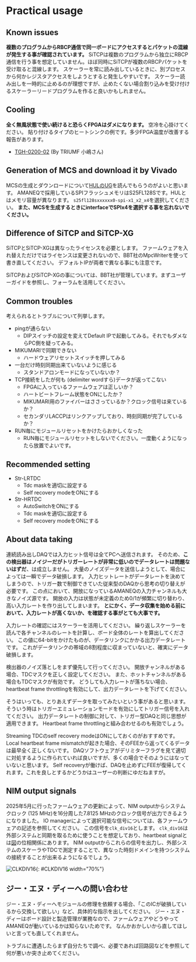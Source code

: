 # Practical usage

## Known issues

**複数のプログラムからRBCP通信で同一ボードにアクセスするとパケットの混線が発生する事が確認されています。**
SiTCPは複数のプログラムから独立にRBCP通信を行う事を想定していません。ほぼ同時にSiTCPが複数のRBCPパケットを受け取ると混線します。
スケーラーを常に読み出しているときに、別プロセスから何かレジスタアクセスをしようとすると発生しやすいです。
スケーラー読み出しを一時的に止めるのが理想ですが、止めたくない場合割り込みを受け付けるスケーラーリードプログラムを作ると良いかもしれません。

## Cooling

**全く無風状態で使い続けると恐らくFPGAはダメになります。**
空冷を心掛けてください。
貼り付けるタイプのヒートシンクの例です。多少FPGA温度が改善する報告があります。

- [TGH-0200-02](https://www.digikey.ca/en/products/detail/t-global-technology/TGH-0200-02/13682129) (By TRIUMF 小嶋さん)

## Generation of MCS and download it by Vivado

MCSの生成とダウンロードについて[HULのUG](https://hul-official.gitlab.io/hul-ug/practical/main/)を読んでもらうのがよいと思います。
AMANEQで採用しているSPIフラッシュメモリはS25FL128Sです。HULとはメモリ容量が異なります。
`s25fl128sxxxxxx0-spi-x1_x2_x4`を選択してください。
**また、MCSを生成するときにinterfaceでSPIx4を選択する事を忘れないでください。**

## Difference of SiTCP and SiTCP-XG

SiTCPとSiTCP-XGは異なったライセンスを必要とします。
ファームウェアを入れ替えただけではライセンスは変更されないので、BBT社のMpcWriterを使って書き直してください。
デフォルトIPが両者で異なる事にも注意です。

SiTCPおよびSiTCP-XGの事については、BBT社が管理しています。まずユーザーガイドを参照し、フォーラムを活用してください。

## Common troubles

考えられるとトラブルについて列挙します。

- pingが通らない
    - DIPスイッチの設定を変えてDefault IPで起動してみる。それでもダメならPC側を疑ってみる。
- MIKUMARIで同期できない
    - ハードウェアリセットスイッチを押してみる
- 一台だけ時刻同期出来ていないように感じる
    - スタンドアロンモードになっていないか？
- TCP接続をしたが何も (delimiter wordすら)データが返ってこない
    - FPGAに入っているファームウェアは正しいか？
    - ハートビートフレーム状態をONにしたか？
    - MIKUMARI用のファイバーはささっているか？クロック信号は来ているか？
    - セカンダリLACCPはリンクアップしており、時刻同期が完了しているか？
- RUN毎にモジュールリセットをかけたらおかしくなった
    - RUN毎にモジュールリセットをしないでください。一度動くようになったら放置でよいです。

## Recommended setting

- Str-LRTDC
    - Tdc maskを適切に設定する
    - Self recovery modeをONにする
- Str-HRTDC
    - AutoSwitchをONにする
    - Tdc maskを適切に設定する
    - Self recovery modeをONにする

## About data taking

連続読み出しDAQでは入力ヒット信号は全てPCへ送信されます。
そのため、**この検出器はノイジーだがトリガーレートが非常に低いのでデータレートは問題ないはずだ**、は成立しません。
大量のノイズデータを送信しようとして、場合によっては一瞬でデータ破損します。
入力ヒットレートがデータレートを決めてしまうので、トリガー数で制御できていた従来型のDAQから思考の切り替えが必要です。
この点において、開放になっているAMANEQの入力チャンネルも大きなノイズ源です。
開放の入力は状態が未定義のため0/1が頻繁に切り替わり、高い入力レートを作り出してしまいます。
**とにかく、データ収集を始める前において、入力レートが高くないか、を確認する事がとても大事です。**

入力レートの確認にはスケーラーを活用してください。
繰り返しスケーラーを読んで各チャンネルのレートを計算し、ボード全体のレートを算出してください。
この値に64-bitをかけたものが、データリンクにかかる出力データレートです。
これがデータリンクの帯域の8割程度に収まっていないと、確実にデータ破損します。

検出器のノイズ落としをまず優先して行ってください。
開放チャンネルがある場合、TDCマスクを正しく設定してください。
また、ホットチャンネルがある場合もTDCマスクが有効です。
どうしても入力レートが落ちない場合、heartbeat frame throttlingを有効にして、出力データレートを下げてください。

そうはいっても、とりあえずデータを取ってみたいという事があると思います。
そういう時はトリガーエミュレーションモードを有効にしてトリガー信号を入れてください。
出力データレートの制御に対して、トリガー型DAQと同じ思想が適用できます。
Heartbeat frame throttlingと組み合わせるのも有効でしょう。

Streaming TDCのself recovery modeはONにしておくのがおすすめです。
Local heartbeat frame mismatchが起きた場合、そのFEEから返ってくるデータは最早全く正しくないです。
DAQソフトウェアがデリミターフラグを見て適切に対処するように作られていれば良いですが、多くの場合でそのようにはなっていないと思います。
Self recoveryが働けば、DAQを止めずにFEEが復帰してくれます。これを良しとするかどうかはユーザーの判断にゆだねますが。

## NIM output signals

2025年5月に行ったファームウェアの更新によって、NIM outputからシステムクロック (125 MHz)を16分周した7.8125 MHzのクロック信号が出力できるようになりました。
IO managerによって選択可能な信号については、各ファームウェアの記述を参照してください。
この信号を```clk_div16```とします。
```clk_div16```は外部システムと同期を取るために使うことを想定しており、heartbeat signalとは[図](#CLKDIV16)の位相関係にあります。
NIM outputからこれらの信号を出力し、外部システムのスケーラやTDCで測定することで、異なった時刻ドメインを持つシステムの接続することが出来るようになるでしょう。

![CLKDIV16](clkdiv16.png "Phase relation between the heartbeat signal and clk_div16."){: #CLKDIV16 width="70%"}

## ジー・エヌ・ディーへの問い合わせ

ジー・エヌ・ディーへモジュールの修理を依頼する場合、「このICが破損しているから交換して欲しい」など、具体的な指示を出してください。
ジー・エヌ・ディーはボード設計と製造管理が業務なので、ファームウェアやどうやってAMANEQが動いているかは知らないためです。
なんかおかしいから直してほしいと言っても直してくれません。

トラブルに遭遇したらまず自分たちで調べ、必要であれば回路図などを参照して何が悪いか突き止めてください。
